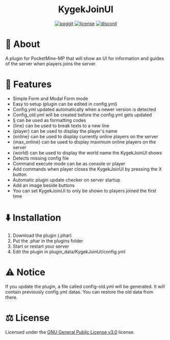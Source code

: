 <h1 align="center">KygekJoinUI</h1>

<p align="center">
<a href="https://poggit.pmmp.io/p/KygekJoinUI"><img src="https://poggit.pmmp.io/shield.dl.total/KygekJoinUI?style=for-the-badge" alt="poggit" /></a>
<a href="https://github.com/thebigcrafter/KygekJoinUI/blob/pm4/LICENSE"><img src="https://img.shields.io/github/license/thebigcrafter/KygekTagsShop?style=for-the-badge" alt="license" /></a>
<a href="https://discord.gg/cEXW8uK6QA"><img src="https://img.shields.io/discord/970294579372912700?color=7289DA&label=discord&logo=discord&style=for-the-badge" alt="discord" /></a>
</p>

# 📖 About

A plugin for PocketMine-MP that will show an UI for information and guides of the server when players joins the server.

# 🧩 Features

* Simple Form and Modal Form mode
* Easy to setup (plugin can be edited in config.yml)
* Config.yml updated automatically when a newer version is detected
* Config_old.yml will be created before the config.yml gets updated
* § can be used as formatting codes
* {line} can be used to break texts to a new line
* {player} can be used to display the player's name
* {online} can be used to display currently online players on the server
* {max_online} can be used to display maximum online players on the server
* {world} can be used to display the world name the KygekJoinUI shows
* Detects missing config file
* Command execute mode can be as console or player
* Add commands when player closes the KygekJoinUI by pressing the X button
* Automatic plugin update checker on server startup
* Add an image beside buttons
* You can set KygekJoinUI to only be shown to players joined the first time

# ⬇️ Installation

1. Download the plugin (.phar)
2. Put the .phar in the plugins folder
3. Start or restart your server
4. Edit the plugin in plugin_data/KygekJoinUI/config.yml

# ⚠️ Notice

If you update the plugin, a file called config-old.yml will be generated. It will contain previously config.yml datas. You can restore the old data from there.  

# ⚖️ License

Licensed under the [GNU General Public License v3.0](https://github.com/thebigcrafter/KygekJoinUI/blob/pm4/LICENSE) license.
